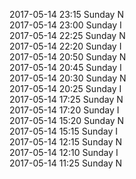 2017-05-14 23:15 Sunday  N  
2017-05-14 23:00 Sunday  I  
2017-05-14 22:25 Sunday  N  
2017-05-14 22:20 Sunday  I  
2017-05-14 20:50 Sunday  N  
2017-05-14 20:45 Sunday  I  
2017-05-14 20:30 Sunday  N  
2017-05-14 20:25 Sunday  I  
2017-05-14 17:25 Sunday  N  
2017-05-14 17:20 Sunday  I  
2017-05-14 15:20 Sunday  N  
2017-05-14 15:15 Sunday  I  
2017-05-14 12:15 Sunday  N  
2017-05-14 12:10 Sunday  I  
2017-05-14 11:25 Sunday  N  
